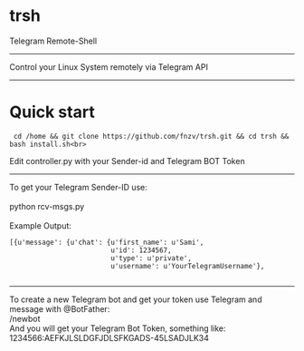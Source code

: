 # trsh
Telegram Remote-Shell 

----------------

Control your Linux System remotely via Telegram API<br>


-----------------

# Quick start
``` cd /home && git clone https://github.com/fnzv/trsh.git && cd trsh && bash install.sh<br>```


Edit controller.py with your Sender-id and Telegram BOT Token<br>

------------------

To get your Telegram Sender-ID use: <br><br>
python rcv-msgs.py<br><br>
Example Output:<br>
```
[{u'message': {u'chat': {u'first_name': u'Sami',
                         u'id': 1234567,
                         u'type': u'private',
                         u'username': u'YourTelegramUsername'},
                         
```
------------------
To create a new Telegram bot and get your token use Telegram and message with @BotFather:<br>
/newbot<br>
And you will get your Telegram Bot Token, something like: 1234566:AEFKJLSLDGFJDLSFKGADS-45LSADJLK34<br>
